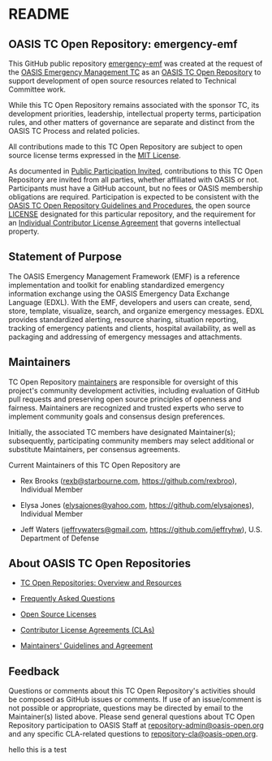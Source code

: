 # README

## OASIS TC Open Repository: emergency-emf

This GitHub public repository [emergency-emf](https://github.com/oasis-open/emergency-emf) was created at the request of the [OASIS Emergency Management TC](https://www.oasis-open.org/committees/emergency/) as an [OASIS TC Open Repository](https://www.oasis-open.org/resources/open-repositories/) to support development of open source resources related to Technical Committee work.

While this TC Open Repository remains associated with the sponsor TC, its development priorities, leadership, intellectual property terms, participation rules, and other matters of governance are separate and distinct from the OASIS TC Process and related policies.

All contributions made to this TC Open Repository are subject to open source license terms expressed in the [MIT License](https://opensource.org/licenses/MIT). 

As documented in [Public Participation Invited](href="https://github.com/oasis-open/emergency-emf/blob/master/CONTRIBUTING.md#public-participation-invited), contributions to this TC Open Repository are invited from all parties, whether affiliated with OASIS or not. Participants must have a GitHub account, but no fees or OASIS membership obligations are required.  Participation is expected to be consistent with the [OASIS TC Open Repository Guidelines and Procedures](https://www.oasis-open.org/policies-guidelines/open-repositories), the open source [LICENSE](LICENSE) designated for this particular repository, and the requirement for an [Individual Contributor License Agreement](href="https://cla-assistant.io/oasis-open/emergency-emf") that governs intellectual property.

## Statement of Purpose

The OASIS Emergency Management Framework (EMF) is a reference implementation and toolkit for enabling standardized emergency information exchange using the OASIS Emergency Data Exchange Language (EDXL). With the EMF, developers and users can create, send, store, template, visualize, search, and organize emergency messages. EDXL provides standardized alerting, resource sharing, situation reporting, tracking of emergency patients and clients, hospital availability, as well as packaging and addressing of emergency messages and attachments.

## Maintainers

TC Open Repository [maintainers](https://www.oasis-open.org/resources/open-repositories/maintainers-guide) are responsible for oversight of this project's community development activities, including evaluation of GitHub pull requests and preserving open source principles of openness and fairness. Maintainers are recognized and trusted experts who serve to implement community goals and consensus design preferences.

Initially, the associated TC members have designated Maintainer(s); subsequently, participating community members may select additional or substitute Maintainers, per consensus agreements.

Current Maintainers of this TC Open Repository are

- Rex Brooks (rexb@starbourne.com, https://github.com/rexbroo), Individual Member

- Elysa Jones (elysajones@yahoo.com, https://github.com/elysajones), Individual Member

- Jeff Waters (jeffrywaters@gmail.com, https://github.com/jeffryhw), U.S. Department of Defense

## About OASIS TC Open Repositories

- [TC Open Repositories: Overview and Resources](https://www.oasis-open.org/resources/open-repositories/)

- [Frequently Asked Questions](https://www.oasis-open.org/resources/open-repositories/faq)

- [Open Source Licenses](https://www.oasis-open.org/resources/open-repositories/licenses)

- [Contributor License Agreements (CLAs)](https://www.oasis-open.org/resources/open-repositories/cla)

- [Maintainers' Guidelines and Agreement](https://www.oasis-open.org/resources/open-repositories/maintainers-guide)

## Feedback

Questions or comments about this TC Open Repository's activities should be composed as GitHub issues or comments. If use of an issue/comment is not possible or appropriate, questions may be directed by email to the Maintainer(s) listed above. Please send general questions about TC Open Repository participation to OASIS Staff at <a href="mailto:repository-admin@oasis-open.org">repository-admin@oasis-open.org</a> and any specific CLA-related questions to <a href="mailto:repository-cla@oasis-open.org">repository-cla@oasis-open.org</a>.


hello this is a test
